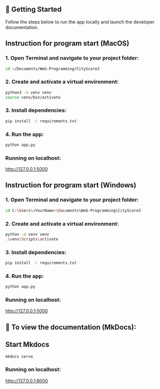 ## 🚀 Getting Started

Follow the steps below to run the app locally and launch the developer documentation.

## Instruction for program start (MacOS)

### 1. Open Terminal and navigate to your project folder:

```bash
cd ~/Documents/Web-Programming/CityScore3
```
### 2. Create and activate a virtual environment:

```bash
python3 -m venv venv
source venv/bin/activate
```

### 3. Install dependencies:

```bash
pip install -r requirements.txt
```

### 4. Run the app:

```bash
python app.py
```

### Running on localhost:
http://127.0.0.1:5000


## Instruction for program start (Windows)

### 1. Open Terminal and navigate to your project folder:

```bash
cd C:\Users\<YourName>\Documents\Web-Programming\CityScore3
```
### 2. Create and activate a virtual environment:

```bash
python -m venv venv
.\venv\Scripts\activate
```

### 3. Install dependencies:

```bash
pip install -r requirements.txt
```
### 4. Run the app:

```bash
python app.py
```

### Running on localhost:
http://127.0.0.1:5000

## 📖 To view the documentation (MkDocs):

## Start Mkdocs

```bash
mkdocs serve
```

### Running on localhost:
http://127.0.0.1:8000

